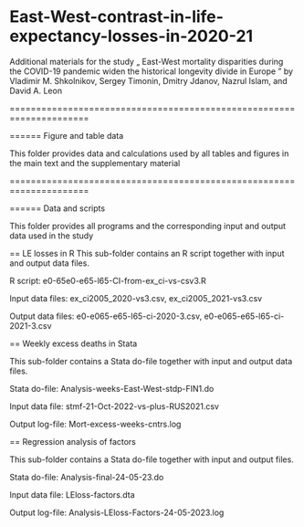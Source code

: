 # East-West-contrast-in-life-expectancy-losses-in-2020-21



Additional materials for the study „ East-West mortality disparities during the COVID-19 pandemic widen the historical longevity divide in Europe ” by Vladimir M. Shkolnikov, Sergey Timonin, Dmitry Jdanov, Nazrul Islam, and David A. Leon  

=====================================================================   

====== Figure and table data    

This folder provides data and calculations used by all tables and figures in the main text and the supplementary material

=====================================================================   

====== Data and scripts   

This folder provides all programs and the corresponding input and output data used in the study

== LE losses in R
This sub-folder contains an R script together with input and output data files.    

R script: e0-65e0-e65-l65-CI-from-ex_ci-vs-csv3.R     

Input data files: ex_ci2005_2020-vs3.csv, ex_ci2005_2021-vs3.csv   

Output data files: e0-e065-e65-l65-ci-2020-3.csv, e0-e065-e65-l65-ci-2021-3.csv   

    

== Weekly excess deaths in Stata    

This sub-folder contains a Stata do-file together with input and output data files.   

Stata do-file: Analysis-weeks-East-West-stdp-FIN1.do     

Input data file: stmf-21-Oct-2022-vs-plus-RUS2021.csv   

Output log-file: Mort-excess-weeks-cntrs.log    


== Regression analysis of factors     

This sub-folder contains a Stata do-file together with input and output files.   


Stata do-file: Analysis-final-24-05-23.do    


Input data file: LEloss-factors.dta      


Output log-file: Analysis-LEloss-Factors-24-05-2023.log     





